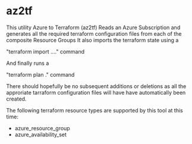 # az2tf

This utility Azure to Terraform (az2tf) 
Reads an Azure Subscription and generates all the required terraform configuration files from each of the composite Resource Groups
It also imports the terraform state using a

"terraform import ...." command

And finally runs a 

"terraform plan ."  command 

There should hopefully be no subsequent additions or deletions as all the approriate tarraform configuration files will have have automatically been created.

The following terraform resource types are supported by this tool at this time:

* azure_resource_group
* azure_availability_set
